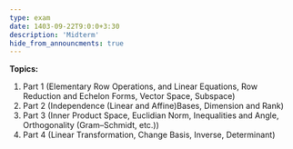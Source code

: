 ```yaml
---
type: exam
date: 1403-09-22T9:0:0+3:30
description: 'Midterm'
hide_from_announcments: true
---
```

**Topics:**
1. Part 1 (Elementary Row Operations, and Linear Equations, Row Reduction and Echelon Forms, Vector Space, Subspace)
2. Part 2 (Independence (Linear and Affine)Bases, Dimension and Rank)
3. Part 3 (Inner Product Space, Euclidian Norm, Inequalities and Angle, Orthogonality (Gram–Schmidt, etc.))
4. Part 4 (Linear Transformation, Change Basis, Inverse, Determinant)
<!-- 5. Part 5 (Eigenvectors and Eigenvalues, Singular Values and Singular Vectors, Symmetric Matrices and Quadratic Forms, Diagonalization, Matrix Factorization)
6. SVD from Part 5 is not covered in Midterm -->